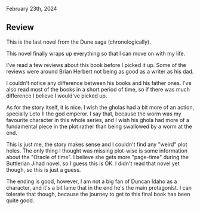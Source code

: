 February 23th, 2024

## Review

This is the last novel from the Dune saga (chronologically).

This novel finally wraps up everything so that I can move on with my life.

I've read a few reviews about this book before I picked it up. Some of the
reviews were around Brian Herbert not being as good as a writer as his dad.

I couldn't notice any difference between his books and his father ones. I've
also read most of the books in a short period of time, so if there was much
difference I believe I would've picked up.

As for the story itself, it is nice. I wish the gholas had a bit more of an
action, specially Leto II the god emperor. I say that, because the worm was my
favourite character in this whole series, and I wish his ghola had more of a
fundamental piece in the plot rather than being swallowed by a worm at the end.

This is just me, the story makes sense and I couldn't find any "weird" plot
holes. The only thing I thought was missing plot-wise is some information about
the "Oracle of time". I believe she gets more "page-time" during the Buttlerian
Jihad novel, so I guess this is OK. I didn't read that novel yet though, so
this is just a guess.

The ending is good, however, I am not a big fan of Duncan Idaho as a character,
and it's a bit lame that in the end he's the main protagonist. I can tolerate
that though, because the journey to get to this final book has been quite good.
